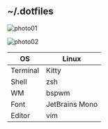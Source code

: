 ## ~/.dotfiles
![photo01](https://i.imgur.com/6JMf30B.jpg)

![photo02](https://i.imgur.com/evfKarQ.jpg)


| OS       	| Linux          	|
|-----------|-----------------|
| Terminal 	| Kitty          	|
| Shell    	| zsh            	|
| WM       	| bspwm          	|
| Font     	| JetBrains Mono 	|
| Editor   	| vim            	|
